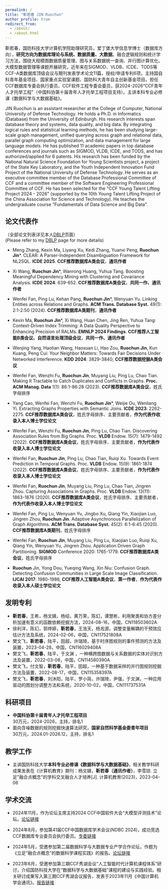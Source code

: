 ```yaml
---
permalink: /
title: "靳若春 JIN Ruochun"
author_profile: true
redirect_from: 
  - /about/
  - /about.html
---
```


靳若春，国防科技大学计算机学院助理研究员，爱丁堡大学信息学博士（数据库方向），**研究方向为数据库理论与系统、数据质量、大数据**。融合逻辑规则和统计学习方法，围绕大规模图数据质量管理、图与关系数据统一查询、并行图计算优化、大模型数据管理等课题开展研究，近年来在SIGMOD、VLDB、ICDE、TODS等CCF-A类数据库顶级会议与期刊发表学术论文11篇，授权/申请专利6项，主持国自科青年基金项目、国家重点实验室课题、国防科大青年自主创新基金项目。担任CCF数据库专委会执行委员、CCF软件工程专委会委员，获2024-2026“CCF青年人才托举工程”（中国科协第十届青年人才托举工程项目支持）。主讲本科专业必修课《数据科学与大数据基础》。

JIN Ruochun is an assistant researcher at the College of Computer, National University of Defense Technology. He holds a Ph.D. in Informatics (Database) from the University of Edinburgh. His research interests span database theory and systems, data quality, and big data. By integrating logical rules and statistical learning methods, he has been studying large-scale graph management, unified querying across graph and relational data, parallel graph computing optimization, and data management for large language models. He has published 11 academic papers in top database conferences and journals such as SIGMOD, VLDB, ICDE, and TODS, and has authorized/applied for 6 patents. His research has been funded by the National Natural Science Foundation for Young Scientists project, a project of the State Key Laboratory, and the Youth Independent Innovation Fund Project of the National University of Defense Technology. He serves as an executive committee member of the Database Professional Committee of CCF and a committee member of the Software Engineering Professional Committee of CCF. He has been selected for the "CCF Young Talent Lifting Project 2024 - 2026" (supported by the 10th Young Talent Lifting Project of the China Association for Science and Technology). He teaches the undergraduate course "Fundamentals of Data Science and Big Data". 


论文代表作
------
（全部论文列表详见本人[DBLP](https://dblp.uni-trier.de/pid/197/9561.html)页面）  
(Please refer to my [DBLP](https://dblp.uni-trier.de/pid/197/9561.html) page for more details)

* Meng Zhang, Kexin Ma, Liyang Xu, Kedi Zhang, Yuanxi Peng, **Ruochun Jin***. CLEAR: A Parser-Independent Disambiguation Framework for NL2SQL. **ICDE 2025**. **CCF推荐数据库A类会议**，**通讯作者**

* Xi Wang, **Ruochun Jin***, Wanrong Huang, Yuhua Tang. Boosting Meaningful Dependency Mining with Clustering and Covariance Analysis. **ICDE 2024**: 639-652. **CCF推荐数据库A类会议**，**共同一作、通讯作者**

* Wenfei Fan, Ping Lu, Kehan Pang, **Ruochun Jin***, Wenyuan Yu. Linking Entities across Relations and Graphs. **ACM Trans. Database Syst.** 49(1): 2:1-2:50 (2024). **CCF推荐数据库A类期刊**，**通讯作者**

* Kexin Ma, **Ruochun Jin***, Xi Wang, Huan Chen, Jing Ren, Yuhua Tang:
Context-Driven Index Trimming: A Data Quality Perspective to Enhancing Precision of RALMs. **EMNLP 2024 Findings**. **CCF推荐人工智能B类会议、自然语言处理顶级会议**，**共同一作、通讯作者**

* Wenjing Yang, Haotian Wang, Haoxuan Li, Hao Zou, **Ruochun Jin**, Kun Kuang, Peng Cui:
Your Neighbor Matters: Towards Fair Decisions Under Networked Interference. **KDD 2024**: 3829-3840; **CCF推荐数据挖掘A类会议**

* Wenfei Fan, Wenzhi Fu, **Ruochun Jin**, Muyang Liu, Ping Lu, Chao Tian. Making It Tractable to Catch Duplicates and Conflicts in Graphs. **Proc. ACM Manag. Data** 1(1): 86:1-86:28 (2023). **CCF推荐数据库A类会议**，姓氏字母排序

* Yang Cao, Wenfei Fan, Wenzhi Fu, **Ruochun Jin***, Weijie Ou, Wenliang Yi. Extracting Graphs Properties with Semantic Joins. **ICDE 2023**: 2262-2275. **CCF推荐数据库A类会议**，姓氏字母排序、主要贡献者，**作为代表作收录入本人博士学位论文**

* Wenfei Fan, Wenzhi Fu, **Ruochun Jin**, Ping Lu, Chao Tian. Discovering Association Rules from Big Graphs.  Proc. **VLDB** Endow. 15(7): 1479-1492 (2022). **CCF推荐数据库A类会议**，姓氏字母排序、主要贡献者，**作为代表作收录入本人博士学位论文**

* Wenfei Fan, **Ruochun Jin**, Ping Lu, Chao Tian, Ruiqi Xu. Towards Event Prediction in Temporal Graphs. Proc. **VLDB** Endow. 15(9): 1861-1874 (2022). **CCF推荐数据库A类会议**，姓氏字母排序、主要贡献者，**作为代表作收录入本人博士学位论文**


* Wenfei Fan, **Ruochun Jin**, Muyang Liu, Ping Lu, Chao Tian, Jingren Zhou. Capturing Associations in Graphs. Proc. **VLDB** Endow. 13(11): 1863-1876 (2020). **CCF推荐数据库A类会议**，姓氏字母排序、主要贡献者，**作为代表作收录入本人博士学位论文**

* Wenfei Fan, Ping Lu, Wenyuan Yu, Jingbo Xu, Qiang Yin, Xiaojian Luo, Jingren Zhou, **Ruochun Jin**. Adaptive Asynchronous Parallelization of Graph Algorithms. **ACM Trans. Database Syst.** 45(2): 6:1-6:45 (2020). **CCF推荐数据库A类期刊**，姓氏字母排序

* Wenfei Fan, **Ruochun Jin**, Muyang Liu, Ping Lu, Xiaojian Luo, Ruiqi Xu, Qiang Yin, Wenyuan Yu, Jingren Zhou. Application Driven Graph Partitioning. **SIGMOD** Conference 2020: 1765-1779. **CCF推荐数据库A类会议**，姓氏字母排序

* **Ruochun** Jin, Yong Dou, Yueqing Wang, Xin Niu: Confusion Graph. Detecting Confusion Communities in Large Scale Image Classification. **IJCAI 2017**: 1980-1986, **CCF推荐人工智能A类会议**，**第一作者**，**作为代表作收录入本人硕士学位论文**


发明专利
-------
* **靳若春**，王希，杨文婧，杨绍，黄万荣，陈幻，谭慧彬，利用聚类和协方差分析加速有意义的函数依赖挖掘方法，2024-08-16，中国，CN118503602A
* 徐利洋，陈幻，郭烨婷，**靳若春**，王浩天，杨凇源，调整变量解耦的干预效应估计方法及系统，2024-02-06，中国，CN117521808A
* 樊文飞，**靳若春**，陆平，田超，许瑞琦，基于时序图规则的事件预测的方法及装置，2023-04-28，中国，CN116029408A
*	樊文飞，**靳若春**，陆平，于文渊 ，一种横跨图数据与关系数据的实体对识别方法及装置，2022-03-08，中国，CN114580390A 
*	樊文飞，付文智，**靳若春**，陆平，田超，一种基于数据采样的并行图规则挖掘方法及装置，2022-08-17，中国，CN115358397A 
* 樊文飞，**靳若春**，刘沐阳，陆平，罗小简，许瑞琦，尹强，于文渊，一种应用驱动的图划分调整方法和系统，2020-10-02，中国，CN111737531A


科研项目
------
* **中国科协第十届青年人才托举工程项目**  
  30万元，2024-2026，主持，排名1
* 面向含噪数据的规则挖掘快速算法研究，**国家自然科学基金委青年项目**  
  30万元，2024.01-2026.12，主持，排名1

<!--
* 面向向量数据库的数据质量管理研究，**国防科技大学青年自主创新科学基金项目**  
  30万元，2024.01-2026.12，主持，排名1
* 向量数据质量规则及其快速挖掘技术研究，**高性能计算国家重点实验室自主课题**  
  23万元，2024.04-2025.11，主持，排名1
-->



教学工作
------
* 主讲国防科技大学**本科专业必修课《数据科学与大数据基础》**，相关教学科研成果发表在《计算机教育》期刊：杨文婧，**靳若春（通讯作者）**，李雪琼. 立足"融合点概念"的学科交叉融合人才培养[J]. 计算机教育(2023)，2023-04-06


学术交流
------
* 2024年11月，作为论坛主席主持2024 CCF中国软件大会“大模型评测技术”论坛。[论坛链接](https://chinasoft.ccf.org.cn/program/academic)

* 2024年8月，参加第41届CCF中国数据库学术会议(NDBC 2024)，成功竞选CCF数据库专业委员会执行委员。[专委链接](http://tcdb.ccf.org.cn/tcdb/zzjg/)

* 2024年5月，受邀参加第二届数据科学与大数据专业产学合作论坛，作题为《立足“融合点概念”的数据科学课程实践》的报告。[论坛链接](https://mp.weixin.qq.com/s/YRBblscHSGqxPU4PBjWwzw)

* 2023年6月，受邀参加第三期CCF秀湖会议“人工智能时代计算机课程体系”研讨，介绍国防科技大学在“数据科学与大数据基础”课程的建设与实践经验。相关研讨成果写入第三期CCF秀湖会议报告，发表于2023年11月《中国计算机学会通讯》。[报告链接](https://www.ccf.org.cn/CCF_BC/activities/BLS/2023-11-15/798154.shtml)
